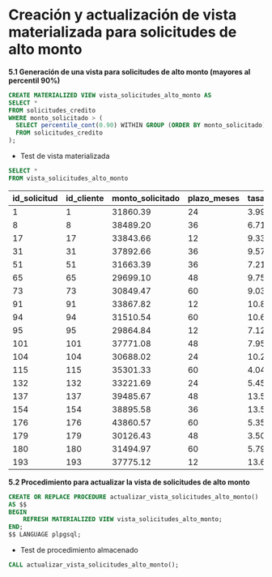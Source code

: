 # **Creación y actualización de vista materializada para solicitudes de alto monto**
**5.1 Generación de una vista para solicitudes de alto monto (mayores al percentil 90%)**

```sql
CREATE MATERIALIZED VIEW vista_solicitudes_alto_monto AS
SELECT *
FROM solicitudes_credito
WHERE monto_solicitado > (
  SELECT percentile_cont(0.90) WITHIN GROUP (ORDER BY monto_solicitado) 
  FROM solicitudes_credito
);
```
- Test de vista materializada
  
```sql
SELECT *
FROM vista_solicitudes_alto_monto
```

| id_solicitud | id_cliente | monto_solicitado | plazo_meses | tasa_interes |
|--------------|------------|------------------|-------------|--------------|
| 1	| 1	| 31860.39 | 24	| 3.99 |
| 8	| 8	| 38489.20	| 36	| 6.71 |
| 17 | 17	| 33843.66 | 12	| 9.33 |
| 31 | 31	| 37892.66	| 36	| 9.57 |
| 51 | 51	| 31663.39	| 36	| 7.21 |
| 65 | 65	| 29699.10	| 48	| 9.75 |
| 73 | 73	| 30849.47	| 60	| 9.03 |
| 91 | 91	| 33867.82	| 12	| 10.80 |
| 94 | 94	| 31510.54	| 60	| 10.68 |
| 95 | 95	| 29864.84	| 12	| 7.12 |
| 101	| 101	| 37771.08	| 48	| 7.95 | 
| 104	| 104	| 30688.02	| 24	| 10.27 |
| 115	| 115	| 35301.33	| 60	| 4.04 |
| 132	| 132	| 33221.69	| 24	| 5.45 |
| 137	| 137	| 39485.67	| 48	| 13.50 |
| 154	| 154	| 38895.58	| 36	| 13.53 |
| 176	| 176	| 43860.57	| 60	| 5.35 |
| 179	| 179	| 30126.43	| 48	| 3.50 |
| 180	| 180	| 31494.97	| 60	| 5.79 |
| 193	| 193	| 37775.12	| 12	| 13.69 |

**5.2 Procedimiento para actualizar la vista de solicitudes de alto monto**

```sql
CREATE OR REPLACE PROCEDURE actualizar_vista_solicitudes_alto_monto()
AS $$
BEGIN
    REFRESH MATERIALIZED VIEW vista_solicitudes_alto_monto;
END;
$$ LANGUAGE plpgsql;
```

- Test de procedimiento almacenado
```sql
CALL actualizar_vista_solicitudes_alto_monto();
```
